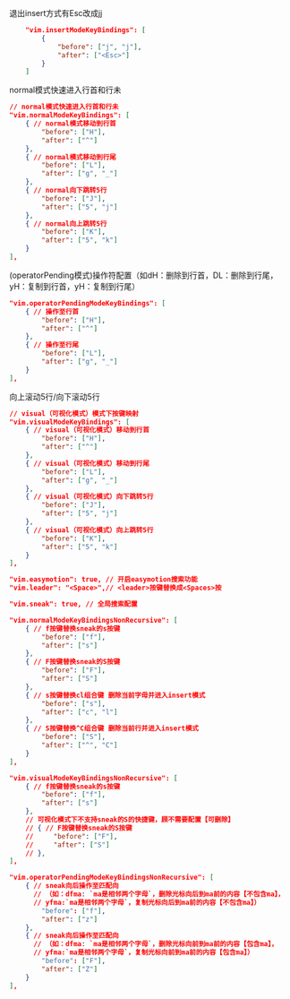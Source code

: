 退出insert方式有Esc改成jj
```json
    "vim.insertModeKeyBindings": [
        {
            "before": ["j", "j"],
            "after": ["<Esc>"]
        }
    ]
```

normal模式快速进入行首和行未
```json
// normal模式快速进入行首和行未
"vim.normalModeKeyBindings": [
    { // normal模式移动到行首
        "before": ["H"],
        "after": ["^"]
    },
    { // normal模式移动到行尾
        "before": ["L"],
        "after": ["g", "_"]
    },
    { // normal向下跳转5行 
        "before": ["J"],
        "after": ["5", "j"]
    },
    { // normal向上跳转5行
        "before": ["K"],
        "after": ["5", "k"]
    }
],
```

(operatorPending模式)操作符配置（如dH：删除到行首，DL：删除到行尾，yH：复制到行首，yH：复制到行尾）
```json
"vim.operatorPendingModeKeyBindings": [
    { // 操作至行首
        "before": ["H"],
        "after": ["^"]
    },
    { // 操作至行尾
        "before": ["L"],
        "after": ["g", "_"]
    } 
],
```

向上滚动5行/向下滚动5行
```json
// visual（可视化模式）模式下按键映射
"vim.visualModeKeyBindings": [
    { // visual（可视化模式）移动到行首
        "before": ["H"],
        "after": ["^"]
    },
    { // visual（可视化模式）移动到行尾
        "before": ["L"],
        "after": ["g", "_"]
    },
    { // visual（可视化模式）向下跳转5行
        "before": ["J"],
        "after": ["5", "j"]
    },
    { // visual（可视化模式）向上跳转5行
        "before": ["K"],
        "after": ["5", "k"]
    }
],
```

<!-- 开启easymotion搜索功能 且<leader>按键替换成<Spaces>按 -->
```json
"vim.easymotion": true, // 开启easymotion搜索功能
"vim.leader": "<Space>",// <leader>按键替换成<Spaces>按

```

<!-- 开启sneak功能，全局搜索配置 -->
```json
"vim.sneak": true, // 全局搜索配置
```

<!--  normal 非递归模式配置 -->
```json
"vim.normalModeKeyBindingsNonRecursive": [
    { // f按键替换sneak的s按键
        "before": ["f"],
        "after": ["s"]
    },
    { // F按键替换sneak的S按键
        "before": ["F"],
        "after": ["S"]
    },
    { // s按键替换cl组合键 删除当前字母并进入insert模式
        "before": ["s"],
        "after": ["c", "l"]
    },
    { // S按键替换^C组合键 删除当前行并进入insert模式
        "before": ["S"],
        "after": ["^", "C"]
    }
],
```
<!-- visual(可视化模式) 此处是不存在递归的，所以也可以配置在`"vim.visualModeKeyBindings"`中 -->
```json
"vim.visualModeKeyBindingsNonRecursive": [
    { // f按键替换sneak的s按键
        "before": ["f"],
        "after": ["s"]
    },
    // 可视化模式下不支持sneak的S的快捷键，顾不需要配置【可删除】
    // { // F按键替换sneak的S按键
    //     "before": ["F"],
    //     "after": ["S"]
    // },
],
```

<!--sneak (operatorPending模式)操作符配置,此处是不存在递归的，所以也可以配置在`"vim.operatorPendingModeKeyBindings`中 -->
```json
"vim.operatorPendingModeKeyBindingsNonRecursive": [
    { // sneak向后操作至匹配向
      // （如：dfma: `ma是相邻两个字母`，删除光标向后到ma前的内容【不包含ma】，
      // yfma:`ma是相邻两个字母`，复制光标向后到ma前的内容【不包含ma】）
        "before": ["f"],
        "after": ["z"]
    },
    { // sneak向后操作至匹配向
      // （如：dfma: `ma是相邻两个字母`，删除光标向前到ma前的内容【包含ma】，
      // yfma:`ma是相邻两个字母`，复制光标向前到ma前的内容【包含ma】） 
        "before": ["F"],
        "after": ["Z"]
    } 
],
```
